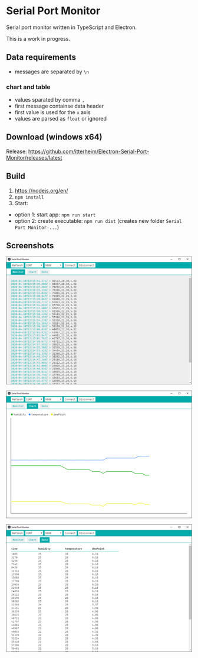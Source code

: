 # Serial Port Monitor

Serial port monitor written in TypeScript and Electron.

This is a work in progress.

## Data requirements
- messages are separated by `\n`

### chart and table
- values sparated by comma `,`
- first message containse data header
- first value is used for the `x` axis
- values are parsed as `float` or ignored

## Download (windows x64)

Release: https://github.com/itterheim/Electron-Serial-Port-Monitor/releases/latest

## Build

1. https://nodejs.org/en/
2. `npm install`
3. Start:
- option 1: start app: `npm run start`
- option 2: create executable: `npm run dist` (creates new folder `Serial Port Monitor-...`)

## Screenshots

![Monitor](/screenshots/monitor.png)

![Chart](/screenshots/chart.png)

![Table](/screenshots/table.png)
